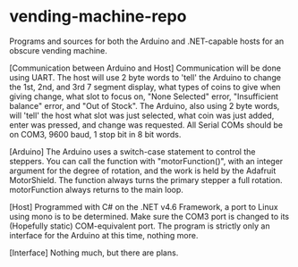 # vending-machine-repo
Programs and sources for both the Arduino and .NET-capable hosts for an obscure vending machine.

[Communication between Arduino and Host]
  Communication will be done using UART. The host will use 2 byte words to 'tell' the Arduino to change the 1st, 2nd, and 3rd 7 segment display, what types of coins to give when giving change, what slot to focus on, "None Selected" error, "Insufficient balance" error, and "Out of Stock". The Arduino, also using 2 byte words, will 'tell' the host what slot was just selected, what coin was just added, enter was pressed, and change was requested. All Serial COMs should be on COM3, 9600 baud, 1 stop bit in 8 bit words.

[Arduino]
  The Arduino uses a switch-case statement to control the steppers. You can call the function with "motorFunction()", with an integer
argument for the degree of rotation, and the work is held by the Adafruit MotorShield. The function always turns the primary stepper a full rotation. motorFunction always returns to the main loop.

[Host]
  Programmed with C# on the .NET v4.6 Framework, a port to Linux using mono is to be determined. Make sure the COM3 port is changed to its
(Hopefully static) COM-equivalent port. The program is strictly only an interface for the Arduino at this time, nothing more.

[Interface]
  Nothing much, but there are plans.
